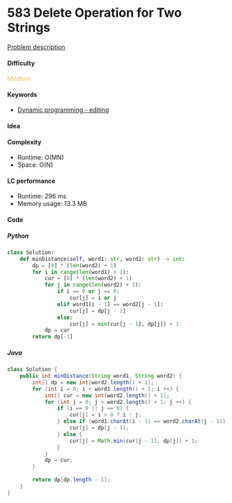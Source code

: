 583 Delete Operation for Two Strings
=======================
[Problem description](https://leetcode.com/problems/delete-operation-for-two-strings/)

#### Difficulty
<span style="color:#FABC60">Medium</span>

#### Keywords
- [Dynamic programming - editing](../categories/dp_edit.md)

#### Idea

#### Complexity
- Runtime: O(MN)
- Space: O(N) 
  
#### LC performance
- Runtime: 296 ms
- Memory usage: 13.3 MB

#### Code

##### Python
```python
class Solution:
    def minDistance(self, word1: str, word2: str) -> int:
        dp = [0] * (len(word2) + 1)
        for i in range(len(word1) + 1):
            cur = [0] * (len(word2) + 1)
            for j in range(len(word2) + 1):
                if i == 0 or j == 0:
                    cur[j] = i or j
                elif word1[i - 1] == word2[j - 1]:
                    cur[j] = dp[j - 1]
                else:
                    cur[j] = min(cur[j - 1], dp[j]) + 1
            dp = cur
        return dp[-1]
```

##### Java
```java
class Solution {
    public int minDistance(String word1, String word2) {
        int[] dp = new int[word2.length() + 1];
        for (int i = 0; i < word1.length() + 1; i ++) {
            int[] cur = new int[word2.length() + 1];
            for (int j = 0; j < word2.length() + 1; j ++) {
                if (i == 0 || j == 0) {
                    cur[j] = i > 0 ? i : j;
                } else if (word1.charAt(i - 1) == word2.charAt(j - 1)) {
                    cur[j] = dp[j - 1];
                } else {
                    cur[j] = Math.min(cur[j - 1], dp[j]) + 1;
                }
            }
            dp = cur;
        }
        
        return dp[dp.length - 1];
    }
}
```